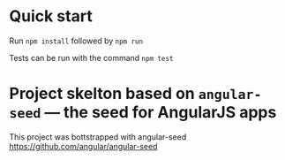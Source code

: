 # Quick start

Run `npm install` followed by `npm run`

Tests can be run with the command `npm test`

# Project skelton based on `angular-seed` — the seed for AngularJS apps

This project was bottstrapped with angular-seed https://github.com/angular/angular-seed
